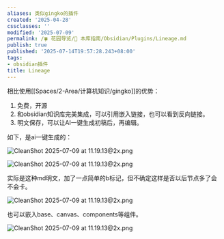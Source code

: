 ```yaml
---
aliases: 类似gingko的插件
created: '2025-04-28'
cssclasses: ''
modified: '2025-07-09'
permalink: /🍀 花园导览/🧰 本库指南/Obsidian/Plugins/Lineage.md
publish: true
published: '2025-07-14T19:57:28.243+08:00'
tags:
- obsidian插件
title: Lineage
---
```

相比使用[[Spaces/2-Area/计算机知识/gingko]]的优势：

1. 免费，开源
2. 和obsidian知识库完美集成，可以引用嵌入链接，也可以看到反向链接。
3. 明文保存，可以让AI一键生成初稿后，再编辑。

如下，是ai一键生成的：

![CleanShot 2025-07-09 at 11.19.13@2x.png](https://pub-pic.oldwinter.top/2025/07/695a7143737744f2339731d860c193f4.png)

![CleanShot 2025-07-09 at 11.19.13@2x.png](https://pub-pic.oldwinter.top/2025/07/188430729b636b16692692ff3d324577.png)

实际是这种md明文，加了一点简单的b标记，但不确定这样是否以后节点多了会不会卡。

![CleanShot 2025-07-09 at 11.19.13@2x.png](https://pub-pic.oldwinter.top/2025/07/e3324935beeaedf110d9a8fe72983f4d.png)

也可以嵌入base、canvas、components等组件。

![CleanShot 2025-07-09 at 11.19.13@2x.png](https://pub-pic.oldwinter.top/2025/07/3b9b131acc804d1eb4647af8889e50ef.png)

